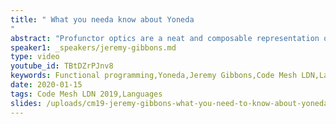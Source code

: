 ```yaml
---
title: " What you needa know about Yoneda
"
abstract: "Profunctor optics are a neat and composable representation of bidirectional data accessors, such as lenses (a getter and a setter, for example onto a field of a record), and their dual, prisms. The profunctor representation exploits higher-order functions and higher-kinded type constructor classes. The relationship with the getter and setter functions is not at all obvious; it turns out to be a fairly direct application of the Yoneda Lemma, arguably the most important result in category theory. This talk will explain the Yoneda Lemma, with many concrete examples, including profunctor optics."
speaker1: _speakers/jeremy-gibbons.md
type: video
youtube_id: TBtDZrPJnv8
keywords: Functional programming,Yoneda,Jeremy Gibbons,Code Mesh LDN,Languages
date: 2020-01-15
tags: Code Mesh LDN 2019,Languages
slides: /uploads/cm19-jeremy-gibbons-what-you-need-to-know-about-yoneda-compressed.pdf
---
```


